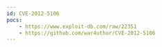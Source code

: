 ```yaml
---
id: CVE-2012-5106
pocs:
    - https://www.exploit-db.com/raw/22351
    - https://github.com/war4uthor/CVE-2012-5106
---
```

